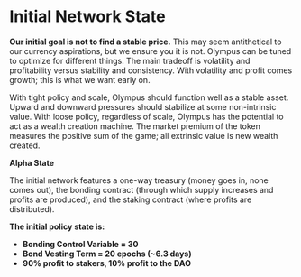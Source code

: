 # Initial Network State

**Our initial goal is not to find a stable price.** This may seem antithetical to our currency aspirations, but we ensure you it is not. Olympus can be tuned to optimize for different things. The main tradeoff is volatility and profitability versus stability and consistency. With volatility and profit comes growth; this is what we want early on.

With tight policy and scale, Olympus should function well as a stable asset. Upward and downward pressures should stabilize at some non-intrinsic value. With loose policy, regardless of scale, Olympus has the potential to act as a wealth creation machine. The market premium of the token measures the positive sum of the game; all extrinsic value is new wealth created.

**Alpha State**

The initial network features a one-way treasury \(money goes in, none comes out\), the bonding contract \(through which supply increases and profits are produced\), and the staking contract \(where profits are distributed\). 

**The initial policy state is:**

* **Bonding Control Variable = 30**
* **Bond Vesting Term = 20 epochs \(~6.3 days\)**
* **90% profit to stakers, 10% profit to the DAO**

